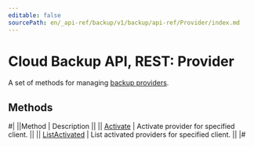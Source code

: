 ```yaml
---
editable: false
sourcePath: en/_api-ref/backup/v1/backup/api-ref/Provider/index.md
---
```


# Cloud Backup API, REST: Provider

A set of methods for managing [backup providers](/docs/backup/concepts/#providers).

## Methods

#|
||Method | Description ||
|| [Activate](activate.md) | Activate provider for specified client. ||
|| [ListActivated](listActivated.md) | List activated providers for specified client. ||
|#